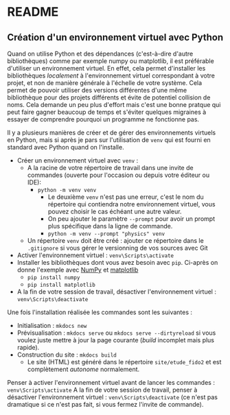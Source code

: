 # README

## Création d'un environnement virtuel avec Python

Quand on utilise Python et des dépendances (c'est-à-dire d'autre bibliothèques) comme par exemple numpy ou matplotlib, il est préférable d'utiliser un environnement virtuel.
En effet, cela permet d'installer les bibliothèques _localement_ à l'environnement virtuel correspondant à votre projet, et non de manière générale à l'échelle de votre système.
Cela permet de pouvoir utiliser des versions différentes d'une même bibliothèque pour des projets différents et évite de potentiel collision de noms.
Cela demande un peu plus d'effort mais c'est une bonne pratque qui peut faire gagner beaucoup de temps et s'éviter quelques migraines à essayer de comprendre pourquoi un programme ne fonctionne pas.

Il y a plusieurs manières de créer et de gérer des environnements virtuels en Python, mais si après je pars sur l'utilisation de `venv` qui est fourni en standard avec Python quand on l'installe.

* Créer un environnement virtuel avec `venv` :
  * A la racine de votre répertoire de travail dans une invite de commandes (ouverte pour l'occasion ou depuis votre éditeur ou IDE):
    * `python -m venv venv`
      * Le deuxième `venv` n'est pas une erreur, c'est le nom du répertoire qui contiendra notre environnement virtuel, vous pouvez choisir le cas échéant une autre valeur.
      * On peu ajouter le paramètre `--prompt` pour avoir un prompt plus spécifique dans la ligne de commande.
      * `python -m venv --prompt "physics" venv`
  * Un répertoire `venv` doit être créé : ajouter ce répertoire dans le `.gitignore` si vous gérer le versionning de vos sources avec Git
* Activer l'environnement virtuel : `venv\Scripts\activate`
* Installer les bibliothèques dont vous avez besoin avec `pip`. Ci-après on donne l'exemple avec [NumPy](https://numpy.org/install/) et [matplotlib](https://matplotlib.org/stable/users/installing/index.html)
  * `pip install numpy`
  * `pip install matplotlib`
* A la fin de votre session de travail, désactiver l'environnement virtuel : `venv\Scripts\deactivate`

Une fois l'installation réalisée les commandes sont les suivantes :

* Initialisation : `mkdocs new`
* Prévisualisation : `mkdocs serve` ou `mkdocs serve --dirtyreload` si vous voulez juste mettre à jour la page courante (_build_ incomplet mais plus rapide).
* Construction du site : `mkdocs build`
  * Le site (HTML) est généré dans le répertoire `site/etude_fido2` et est complètement _autonome_ normalement.

Penser à activer l'environnement virtuel avant de lancer les commandes : `venv\Scripts\activate`
A la fin de votre session de travail, penser à désactiver l'environnement virtuel : `venv\Scripts\deactivate` (ce n'est pas dramatique si ce n'est pas fait, si vous fermez l'invite de commande).
